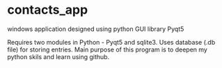 # contacts_app
windows application designed using python GUI library Pyqt5

Requires two modules in Python - Pyqt5 and sqlite3. Uses database (.db file) for storing entries. Main purpose of this program is to deepen my python skils and learn using github.

